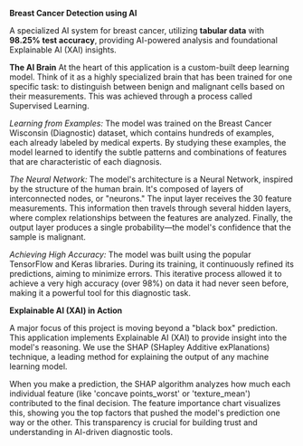 **Breast Cancer Detection using AI**

A specialized AI system for breast cancer, utilizing **tabular data** with **98.25% test accuracy**, providing AI-powered analysis and foundational Explainable AI (XAI) insights.

**The AI Brain**
At the heart of this application is a custom-built deep learning model. Think of it as a highly specialized brain that has been trained for one specific task: to distinguish between benign and malignant cells based on their measurements. This was achieved through a process called Supervised Learning.

*Learning from Examples:* 
The model was trained on the Breast Cancer Wisconsin (Diagnostic) dataset, which contains hundreds of examples, each already labeled by medical experts. By studying these examples, the model learned to identify the subtle patterns and combinations of features that are characteristic of each diagnosis.

*The Neural Network:* 
The model's architecture is a Neural Network, inspired by the structure of the human brain. It's composed of layers of interconnected nodes, or "neurons." The input layer receives the 30 feature measurements. This information then travels through several hidden layers, where complex relationships between the features are analyzed. Finally, the output layer produces a single probability—the model's confidence that the sample is malignant.

*Achieving High Accuracy:* 
The model was built using the popular TensorFlow and Keras libraries. During its training, it continuously refined its predictions, aiming to minimize errors. This iterative process allowed it to achieve a very high accuracy (over 98%) on data it had never seen before, making it a powerful tool for this diagnostic task.


**Explainable AI (XAI) in Action**

A major focus of this project is moving beyond a "black box" prediction.
This application implements Explainable AI (XAI) to provide insight into the model's reasoning. We use the SHAP (SHapley Additive exPlanations) technique, a leading method for explaining the output of any machine learning model.

When you make a prediction, the SHAP algorithm analyzes how much each individual feature (like 'concave points_worst' or 'texture_mean') contributed to the final decision. The feature importance chart visualizes this, showing you the top factors that pushed the model's prediction one way or the other. This transparency is crucial for building trust and understanding in AI-driven diagnostic tools.
